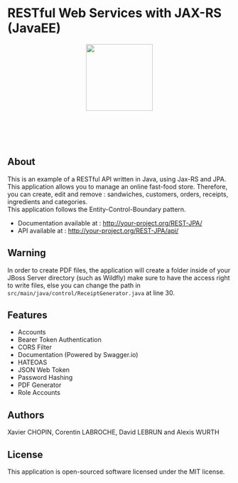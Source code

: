 # RESTful Web Services with JAX-RS (JavaEE)
<p align="center"><img style="margin-bottom:3em;" width="150"src="http://www.monitis.com/blog/wp-content/uploads/uploads/2012/03/jboss_logo2.jpg">
</p>  <br>

## About
This is an example of a RESTful API written in Java, using Jax-RS and JPA.
This application allows you to manage an online fast-food store.
Therefore, you can create, edit and remove : sandwiches, customers, orders, receipts, ingredients and categories. </br>
This application follows the Entity-Control-Boundary pattern. <br/>
- Documentation available at : http://your-project.org/REST-JPA/ <br/>
- API available at : http://your-project.org/REST-JPA/api/

## Warning
In order to create PDF files, the application will create a folder inside of your JBoss Server directory (such as Wildfly) make sure to have the access right to write files, else you can change the path in ``` src/main/java/control/ReceiptGenerator.java ``` at line 30.

## Features
- Accounts
- Bearer Token Authentication
- CORS Filter
- Documentation (Powered by Swagger.io)
- HATEOAS
- JSON Web Token
- Password Hashing
- PDF Generator
- Role Accounts

## Authors

Xavier CHOPIN, Corentin LABROCHE, David LEBRUN and Alexis WURTH


## License

This application is open-sourced software licensed under the MIT license.
